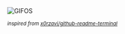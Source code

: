 <div align="justify">
<picture>
    <source media="(prefers-color-scheme: dark)" srcset="https://i.ibb.co/Q3wL3RkC/output-gif.gif">
    <source media="(prefers-color-scheme: light)" srcset="https://i.ibb.co/Q3wL3RkC/output-gif.gif">
    <img alt="GIFOS" src="https://i.ibb.co/Q3wL3RkC/output-gif.gif">
</picture>

<sub><i>inspired from [x0rzavi/github-readme-terminal](https://github.com/x0rzavi/github-readme-terminal)</i></sub>

</div>

<!-- Image deletion URL: https://ibb.co/mVWkVw0X/b516e21f75ea6f82dd6eeaa23ce1f05f -->